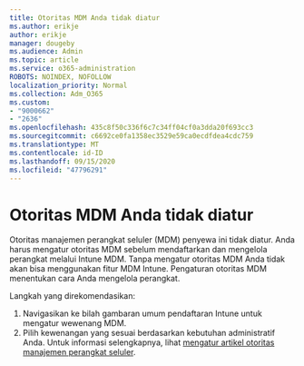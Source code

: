 ```yaml
---
title: Otoritas MDM Anda tidak diatur
ms.author: erikje
author: erikje
manager: dougeby
ms.audience: Admin
ms.topic: article
ms.service: o365-administration
ROBOTS: NOINDEX, NOFOLLOW
localization_priority: Normal
ms.collection: Adm_O365
ms.custom:
- "9000662"
- "2636"
ms.openlocfilehash: 435c8f50c336f6c7c34ff04cf0a3dda20f693cc3
ms.sourcegitcommit: c6692ce0fa1358ec3529e59ca0ecdfdea4cdc759
ms.translationtype: MT
ms.contentlocale: id-ID
ms.lasthandoff: 09/15/2020
ms.locfileid: "47796291"
---
```

# <a name="your-mdm-authority-is-not-set"></a>Otoritas MDM Anda tidak diatur

Otoritas manajemen perangkat seluler (MDM) penyewa ini tidak diatur. Anda harus mengatur otoritas MDM sebelum mendaftarkan dan mengelola perangkat melalui Intune MDM. Tanpa mengatur otoritas MDM Anda tidak akan bisa menggunakan fitur MDM Intune. Pengaturan otoritas MDM menentukan cara Anda mengelola perangkat.

Langkah yang direkomendasikan:
1. Navigasikan ke bilah gambaran umum pendaftaran Intune untuk mengatur wewenang MDM.
2. Pilih kewenangan yang sesuai berdasarkan kebutuhan administratif Anda. Untuk informasi selengkapnya, lihat [mengatur artikel otoritas manajemen perangkat seluler](https://docs.microsoft.com/intune/mdm-authority-set).